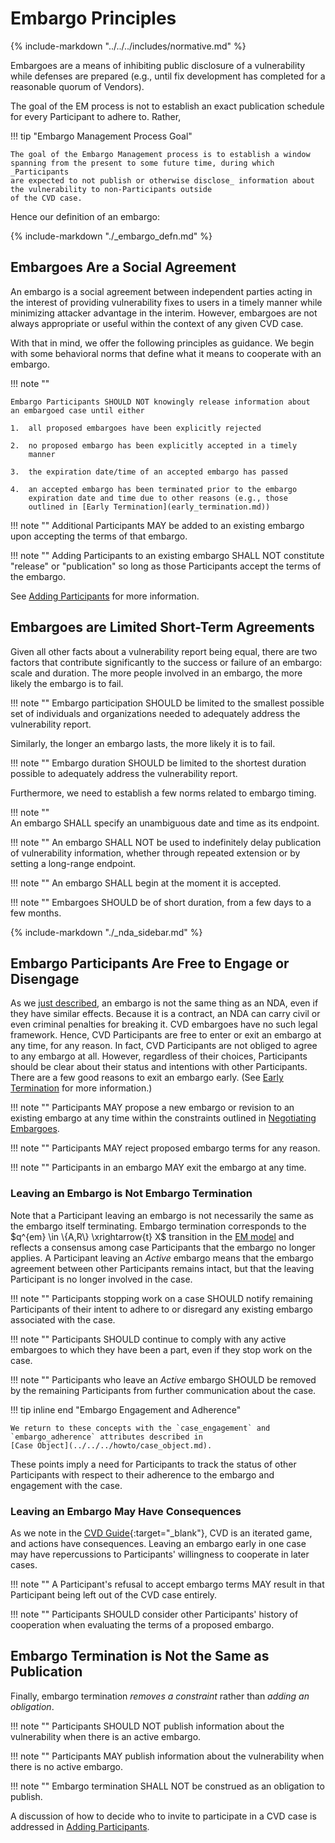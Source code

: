 # Embargo Principles

{% include-markdown "../../../includes/normative.md" %}

Embargoes are a means of inhibiting public disclosure of a vulnerability
while defenses are prepared (e.g., until fix development has completed
for a reasonable quorum of Vendors).

The goal of the EM process is not to establish an exact publication schedule for every Participant to adhere
to. Rather,

!!! tip "Embargo Management Process Goal"

    The goal of the Embargo Management process is to establish a window spanning from the present to some future time, during which _Participants
    are expected to not publish or otherwise disclose_ information about the vulnerability to non-Participants outside
    of the CVD case.

Hence our definition of an embargo:

{% include-markdown "./_embargo_defn.md"   %}

## Embargoes Are a Social Agreement

An embargo is a social agreement between independent parties acting in
the interest of providing vulnerability fixes to users in a timely
manner while minimizing attacker advantage in the interim. However,
embargoes are not always appropriate or useful within the context of any
given CVD case.

With that in mind, we offer the following principles as guidance. We
begin with some behavioral norms that define what it means to cooperate
with an embargo.

!!! note ""

    Embargo Participants SHOULD NOT knowingly release information about
    an embargoed case until either

    1.  all proposed embargoes have been explicitly rejected

    2.  no proposed embargo has been explicitly accepted in a timely
        manner

    3.  the expiration date/time of an accepted embargo has passed

    4.  an accepted embargo has been terminated prior to the embargo
        expiration date and time due to other reasons (e.g., those
        outlined in [Early Termination](early_termination.md))

!!! note ""
    Additional Participants MAY be added to an existing embargo upon
    accepting the terms of that embargo.

!!! note ""
    Adding Participants to an existing embargo SHALL NOT constitute
    "release" or "publication" so long as those Participants accept the
    terms of the embargo.

See [Adding Participants](working_with_others.md) for more information.

## Embargoes are Limited Short-Term Agreements

Given all other facts about a vulnerability report being equal, there
are two factors that contribute significantly to the success or failure
of an embargo: scale and duration. The more people involved in an
embargo, the more likely the embargo is to fail.

!!! note ""
    Embargo participation SHOULD be limited to the smallest possible set
    of individuals and organizations needed to adequately address the
    vulnerability report.

Similarly, the longer an embargo lasts, the more likely it is to fail.

!!! note ""
    Embargo duration SHOULD be limited to the shortest duration possible
    to adequately address the vulnerability report.

Furthermore, we need to establish a few norms related to embargo timing.

!!! note ""  
    An embargo SHALL specify an unambiguous date and time as its
    endpoint.

!!! note ""
    An embargo SHALL NOT be used to indefinitely delay publication of
    vulnerability information, whether through repeated extension or by
    setting a long-range endpoint.

!!! note ""
    An embargo SHALL begin at the moment it is accepted.

!!! note ""
    Embargoes SHOULD be of short duration, from a few days to a few
    months.

{% include-markdown "./_nda_sidebar.md" %}

## Embargo Participants Are Free to Engage or Disengage

As we [just described](#cvd-embargoes-are-not-ndas), an embargo is not the
same thing as an NDA, even if they have similar effects.
Because it is a contract, an NDA can carry civil or even criminal
penalties for breaking it. CVD embargoes have no such legal framework.
Hence, CVD
Participants are free to enter or exit an embargo at any time, for any
reason. In fact, CVD Participants are not obliged to agree to
any embargo at all. However, regardless of their choices, Participants
should be clear about their status and intentions with other
Participants. There are a few good reasons to exit an embargo early.
(See [Early Termination](early_termination.md) for more information.)

!!! note ""
    Participants MAY propose a new embargo or revision to an existing
    embargo at any time within the constraints outlined in [Negotiating Embargoes](negotiating.md).

!!! note ""
    Participants MAY reject proposed embargo terms for any reason.

!!! note ""
    Participants in an embargo MAY exit the embargo at any time.

### Leaving an Embargo is Not Embargo Termination

Note that a Participant leaving an embargo is not necessarily the same
as the embargo itself terminating.
Embargo termination corresponds to the $q^{em} \in \{A,R\} \xrightarrow{t} X$ transition in the
[EM model](index.md) and reflects a consensus among case Participants that the embargo no longer
applies. A Participant leaving an *Active* embargo means that the
embargo agreement between other Participants remains intact, but that
the leaving Participant is no longer involved in the case.

!!! note ""
    Participants stopping work on a case SHOULD notify remaining
    Participants of their intent to adhere to or disregard any existing
    embargo associated with the case.

!!! note ""
    Participants SHOULD continue to comply with any active embargoes to
    which they have been a part, even if they stop work on the case.

!!! note ""
    Participants who leave an *Active* embargo SHOULD be removed by the
    remaining Participants from further communication about the case.

!!! tip inline end "Embargo Engagement and Adherence"

    We return to these concepts with the `case_engagement` and `embargo_adherence` attributes described in
    [Case Object](../../../howto/case_object.md).

These points imply a need for Participants to track the status of other
Participants with respect to their adherence to the embargo and
engagement with the case.

### Leaving an Embargo May Have Consequences

As we note in the [CVD Guide](https://certcc.github.io/CERT-Guide-to-CVD/howto/coordination/response_pacing){:target="_blank"},
CVD is an iterated game, and actions have consequences.
Leaving an embargo early in one case may have repercussions to Participants' willingness to cooperate in later cases.

!!! note ""
    A Participant's refusal to accept embargo terms MAY result in that
    Participant being left out of the CVD case entirely.

!!! note ""
    Participants SHOULD consider other Participants' history of
    cooperation when evaluating the terms of a proposed embargo.

## Embargo Termination is Not the Same as Publication

Finally, embargo termination *removes a constraint* rather than *adding an
obligation*.

!!! note ""
    Participants SHOULD NOT publish information about the vulnerability
    when there is an active embargo.

!!! note ""
    Participants MAY publish information about the vulnerability when
    there is no active embargo.

!!! note ""
    Embargo termination SHALL NOT be construed as an obligation to
    publish.

A discussion of how to decide who to invite to participate in a
CVD case is addressed in [Adding Participants](working_with_others.md).
